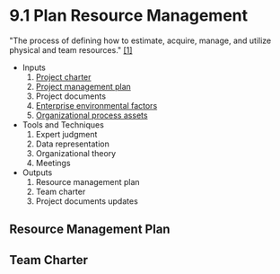 # 9.1 Plan Resource Management

"The process of defining how to estimate, acquire, manage, and utilize physical
and team resources." [[1]](../home.md#references)

- Inputs
  1. [Project charter](../04-integration/4.1-develop-project-charter.md)
  2. [Project management plan](../04-integration/4.2-develop-project-management-plan.md)
  3. Project documents
  4. [Enterprise environmental factors](../01-business-and-environment/01-enterprise-environmental-factors.md)
  5. [Organizational process assets](../01-business-and-environment/03-organizational-process-assets.md)
- Tools and Techniques
  1. Expert judgment
  2. Data representation
  3. Organizational theory
  4. Meetings
- Outputs
  1. Resource management plan
  2. Team charter
  3. Project documents updates

## Resource Management Plan

## Team Charter
